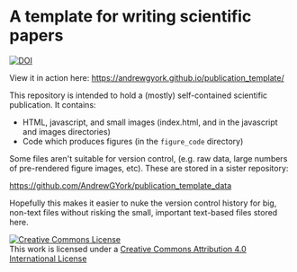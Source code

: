 # A template for writing scientific papers
<a href="https://doi.org/10.5281/zenodo.231328"><img src="https://zenodo.org/badge/DOI/10.5281/zenodo.231328.svg" alt="DOI"></a>

View it in action here:
https://andrewgyork.github.io/publication_template/

This repository is intended to hold a (mostly) self-contained scientific publication. It contains:

* HTML, javascript, and small images (index.html, and in the javascript and images directories)
* Code which produces figures (in the `figure_code` directory)

Some files aren't suitable for version control, (e.g. raw data, large numbers of pre-rendered figure images, etc). These are stored in a sister repository:

https://github.com/AndrewGYork/publication_template_data

Hopefully this makes it easier to nuke the version control history for big, non-text files without risking the small, important text-based files stored here.

<a rel="license" href="http://creativecommons.org/licenses/by/4.0/"><img alt="Creative Commons License" style="border-width:0" src="https://i.creativecommons.org/l/by/4.0/88x31.png" /></a><br />This work is licensed under a <a rel="license" href="http://creativecommons.org/licenses/by/4.0/">Creative Commons Attribution 4.0 International License</a>
